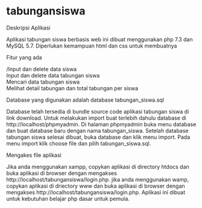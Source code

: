 # tabungansiswa
Deskripsi Aplikasi

Aplikasi tabungan siswa berbasis web ini dibuat menggunakan php 7.3 dan MySQL 5.7. Diperlukan kemampuan html dan css untuk membuatnya

Fitur yang ada

/Input dan delete data siswa </br>
Input dan delete data tabungan siswa<br>
Mencari data tabungan siswa</br>
Melihat detail tabungan dan total tabungan per siswa

Database yang digunakan adalah database tabungan_siswa.sql

Database telah tersedia di bundle source code aplikasi tabungan siswa di link download.
Untuk melakukan import buat terlebih dahulu database di http://localhost/phpmyadmin.
Di halaman phpmyadmin buka menu database dan buat database baru dengan nama tabungan_siswa.
Setelah database tabungan siswa selesai dibuat, buka database dan klik menu import.
Pada menu import klik choose file dan pilih tabungan_siswa.sql.

Mengakes file aplikasi

Jika anda menggunakan xampp, copykan aplikasi di directory htdocs dan buka aplikasi di browser dengan mengakses http://localhost/tabungansiswa/login.php.
jika anda menggunakan wamp, copykan aplikasi di driectory www dan buka aplikasi di browser dengan mengakses http://localhost/tabungansiswa/login.php.
Aplikasi ini dibuat untuk kebutuhan belajar php dasar untuk pemula.
